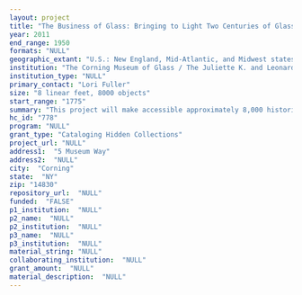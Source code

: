```yaml
--- 
layout: project 
title: "The Business of Glass: Bringing to Light Two Centuries of Glassmaking History through Company Records"
year: 2011
end_range: 1950
formats: "NULL"
geographic_extant: "U.S.: New England, Mid-Atlantic, and Midwest states. Europe: England, France, Germany."
institution: "The Corning Museum of Glass / The Juliette K. and Leonard S. Rakow Research Library"
institution_type: "NULL"
primary_contact: "Lori Fuller"
size: "8 linear feet, 8000 objects"
start_range: "1775"
summary: "This project will make accessible approximately 8,000 historical documents generated by glassmaking firms in the course of daily business. Dating from the second half of the 18th through the first half of the 20th centuries, this collection includes advertisements, correspondence, glasshouse workers' currency, invoices, stock certificates, and other assorted records. The firms are mostly located in the main glass production centers for this timeframe. In addition to the New England, Mid-Atlantic, and Midwest states, western Europe (primarily England, France, Germany) is also represented. With a focus on glass companies, and therefore of interest to glass scholars, the collection is an equally rich resource for business historians and researchers in labor and industrial relations. Because the bulk of the materials date from the late 19th to the early 20th centuries, they open a unique window to the post-Civil War, turn of the century, and World War I eras. They also have value for local and regional historians. And finally, the Rakow Library is the world's premier source for information on the art and history of glass. While this business collection, in development since the Library's founding in 1951, enhances, substantiates, and adds an important dimension to these principle areas of focus, it also informs the object collection on display in our parent organization, The Corning Museum of Glass."
hc_id: "778"
program: "NULL"
grant_type: "Cataloging Hidden Collections"
project_url: "NULL"
address1:  "5 Museum Way"
address2:  "NULL"
city:  "Corning"
state:  "NY"
zip: "14830"
repository_url:  "NULL"
funded:  "FALSE"
p1_institution:  "NULL"
p2_name:  "NULL"
p2_institution:  "NULL"
p3_name:  "NULL"
p3_institution:  "NULL"
material_string: "NULL"
collaborating_institution:  "NULL"
grant_amount:  "NULL"
material_description:  "NULL"
---
```

